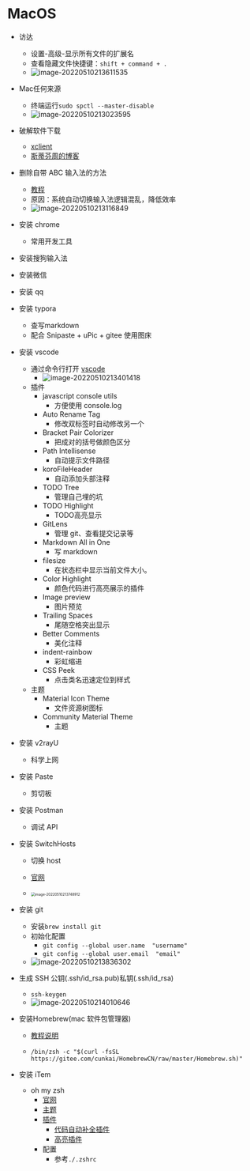 #	MacOS

- 访达
  
  - 设置-高级-显示所有文件的扩展名
  - 查看隐藏文件快捷键：`shift + command + . `
  - ![image-20220510213611535](https://cdn.jsdelivr.net/gh/hgt803/picgo@main/2022_05_10_21_36_11_1652189771_1652189771714_eKFu2k_image-20220510213611535.png)
- Mac任何来源

  - 终端运行`sudo spctl --master-disable`
  - ![image-20220510213023595](https://cdn.jsdelivr.net/gh/hgt803/picgo@main/2022_05_10_21_30_23_1652189423_1652189423853_S3Inkl_image-20220510213023595.png)
- 破解软件下载
  - [xclient](https://xclient.info)
  - [斯蒂芬周的博客](http://www.sdifen.com/)
- 删除自带 ABC 输入法的方法
  - [教程](https://www.jianshu.com/p/0ba1292441b9)
  - 原因：系统自动切换输入法逻辑混乱，降低效率
  - ![image-20220510213116849](https://cdn.jsdelivr.net/gh/hgt803/picgo@main/2022_05_10_21_31_17_1652189477_1652189477078_QLvGO7_image-20220510213116849.png)
- 安装 chrome

  - 常用开发工具
- 安装搜狗输入法
- 安装微信
- 安装 qq
- 安装 typora

  - 查写markdown
  - 配合 Snipaste + uPic + gitee 使用图床
- 安装 vscode

  - 通过命令行打开 [vscode](https://blog.csdn.net/itworld123/article/details/118436081)
    - ![image-20220510213401418](https://cdn.jsdelivr.net/gh/hgt803/picgo@main/2022_05_10_21_34_01_1652189641_1652189641637_VXWjcE_image-20220510213401418.png)
  - 插件
    - javascript console utils
      - 方便使用 console.log
    - Auto Rename Tag
    	- 修改双标签时自动修改另一个
    - Bracket Pair Colorizer
    	- 把成对的括号做颜色区分
    - Path Intellisense
      - 自动提示文件路径
    - koroFileHeader
      - 自动添加头部注释
    - TODO Tree
      - 管理自己埋的坑
    - TODO Highlight
      - TODO高亮显示
    - GitLens
    	- 管理 git、查看提交记录等
    - Markdown All in One
	    - 写 markdown
    - filesize
	    - 在状态栏中显示当前文件大小。
    - Color Highlight
	    - 颜色代码进行高亮展示的插件
    - Image preview
	    - 图片预览
    - Trailing Spaces
	    - 尾随空格突出显示
    - Better Comments
	    - 美化注释
    - indent-rainbow
      - 彩虹缩进
    - CSS Peek
      - 点击类名迅速定位到样式
  - 主题
    - Material Icon Theme
      - 文件资源树图标
    - Community Material Theme
      - 主题


- 安装 v2rayU

  - 科学上网

- 安装 Paste

  - 剪切板

- 安装 Postman

  - 调试 API

- 安装 SwitchHosts


    - 切换 host



    - [官网](https://github.com/oldj/SwitchHosts/releases)

    - <img src="https://cdn.jsdelivr.net/gh/hgt803/picgo@main/2022_05_10_21_37_49_1652189869_1652189869110_Sb77gp_image-20220510213748912.png" alt="image-20220510213748912" style="zoom:50%;" />



- 安装 git

  - 安装`brew install git`
  - 初始化配置
    - `git config --global user.name  "username"`
    - `git config --global user.email  "email"`
  - ![image-20220510213836302](https://cdn.jsdelivr.net/gh/hgt803/picgo@main/2022_05_10_21_38_36_1652189916_1652189916491_H8P6OU_image-20220510213836302.png)

- 生成 SSH 公钥(.ssh/id_rsa.pub)私钥(.ssh/id_rsa) 
  - `ssh-keygen`
  - ![image-20220510214010646](https://cdn.jsdelivr.net/gh/hgt803/picgo@main/2022_05_10_21_40_10_1652190010_1652190010847_NfwFcj_image-20220510214010646.png)
  
- 安装Homebrew(mac 软件包管理器)

  - [教程说明](https://gitee.com/cunkai/HomebrewCN)

  - ```shell
    /bin/zsh -c "$(curl -fsSL https://gitee.com/cunkai/HomebrewCN/raw/master/Homebrew.sh)"
    ```

- 安装 iTem
  - oh my zsh
  	- [官网](https://ohmyz.sh/#install)
    - [主题](https://juejin.cn/post/6894432073491152910)
    - [插件](https://hufangyun.com/2017/zsh-plugin/)
      - [代码自动补全插件](https://github.com/zsh-users/zsh-autosuggestions/blob/master/INSTALL.md)
      - [高亮插件](https://github.com/zsh-users/zsh-syntax-highlighting/blob/master/INSTALL.md)
    - 配置
      - 参考`./.zshrc`
